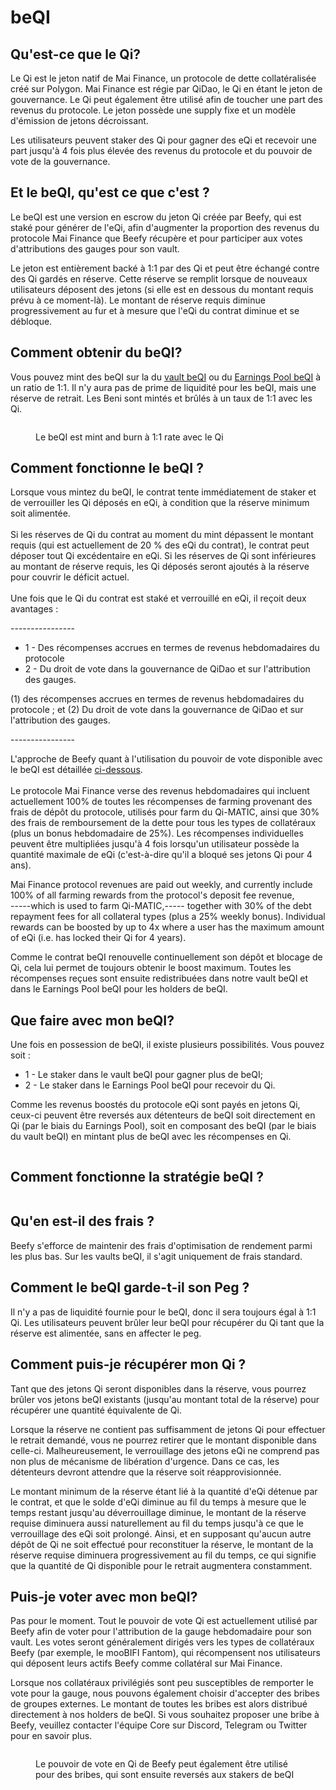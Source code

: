 # beQI

## Qu'est-ce que le Qi? <a href="#what-is-qi" id="what-is-qi"></a>

Le Qi est le jeton natif de Mai Finance, un protocole de dette collatéralisée créé sur Polygon. Mai Finance est régie par QiDao, le Qi en étant le jeton de gouvernance. Le Qi peut également être utilisé afin de toucher une part des revenus du protocole. Le jeton possède une supply fixe et un modèle d'émission de jetons décroissant.&#x20;

Les utilisateurs peuvent staker des Qi pour gagner des eQi et recevoir une part jusqu'à 4 fois plus élevée des revenus du protocole et du pouvoir de vote de la gouvernance.

## Et le beQI, qu'est ce que c'est ?

Le beQI est une version en escrow du jeton Qi créée par Beefy, qui est staké pour générer de l'eQi, afin d'augmenter la proportion des revenus du protocole Mai Finance que Beefy récupère et pour participer aux votes d'attributions des gauges pour son vault.&#x20;

Le jeton est entièrement backé à 1:1 par des Qi et peut être échangé contre des Qi gardés en réserve. Cette réserve se remplit lorsque de nouveaux utilisateurs déposent des jetons (si elle est en dessous du montant requis prévu à ce moment-là). Le montant de réserve requis diminue progressivement au fur et à mesure que l'eQi du contrat diminue et se débloque.

## Comment obtenir du beQI?

Vous pouvez mint des beQI sur la du [vault beQI](https://app.beefy.finance/#/vault/beefy-beqi) ou du [Earnings Pool beQI](https://app.beefy.finance/#/vault/beefy-beqi-earnings) à un ratio de 1:1. Il n'y aura pas de prime de liquidité pour les beQI, mais une réserve de retrait. Les Beni sont mintés et brûlés à un taux de 1:1 avec les Qi.

<figure><img src="https://1519541449-files.gitbook.io/~/files/v0/b/gitbook-x-prod.appspot.com/o/spaces%2F-MJZ0tXJc-hdgL-YTlPk-887967055%2Fuploads%2FkyqZbxUrF9R9jDD0kyan%2FFSRYcQfXoAE2pL4.jpg?alt=media&#x26;token=8a2c13d9-8817-49df-aa61-594a439c7d09" alt=""><figcaption><p>Le beQI est mint and burn à 1:1 rate avec le Qi</p></figcaption></figure>

## Comment fonctionne le beQI ? <a href="#how-does-beqi-work" id="how-does-beqi-work"></a>

Lorsque vous mintez du beQI, le contrat tente immédiatement de staker et de verrouiller les Qi déposés en eQi, à condition que la réserve minimum soit alimentée.\
\
Si les réserves de Qi du contrat au moment du mint dépassent le montant requis (qui est actuellement de 20 % des eQi du contrat), le contrat peut déposer tout Qi excédentaire en eQi. Si les réserves de Qi sont inférieures au montant de réserve requis, les Qi déposés seront ajoutés à la réserve pour couvrir le déficit actuel.\
\
Une fois que le Qi du contrat est staké et verrouillé en eQi, il reçoit deux avantages :&#x20;

\----------------

* 1 - Des récompenses accrues en termes de revenus hebdomadaires du protocole
* 2 - Du droit de vote dans la gouvernance de QiDao et sur l'attribution des gauges.

(1) des récompenses accrues en termes de revenus hebdomadaires du protocole ; et (2) Du droit de vote dans la gouvernance de QiDao et sur l'attribution des gauges.

\----------------

L'approche de Beefy quant à l'utilisation du pouvoir de vote disponible avec le beQI est détaillée [ci-dessous](beqi.md#can-i-vote-with-beqi).\
\
Le protocole Mai Finance verse des revenus hebdomadaires qui incluent actuellement 100% de toutes les récompenses de farming provenant des frais de dépôt du protocole, utilisés pour farm du Qi-MATIC, ainsi que 30% des frais de remboursement de la dette pour tous les types de collatéraux (plus un bonus hebdomadaire de 25%). Les récompenses individuelles peuvent être multipliées jusqu'à 4 fois lorsqu'un utilisateur possède la quantité maximale de eQi (c'est-à-dire qu'il a bloqué ses jetons Qi pour 4 ans).

Mai Finance protocol revenues are paid out weekly, and currently include 100% of all farming rewards from the protocol's deposit fee revenue, \
\-----which is used to farm Qi-MATIC,----- together with 30% of the debt repayment fees for all collateral types (plus a 25% weekly bonus). Individual rewards can be boosted by up to 4x where a user has the maximum amount of eQi (i.e. has locked their Qi for 4 years).&#x20;

Comme le contrat beQI renouvelle continuellement son dépôt et blocage de Qi, cela lui permet de toujours obtenir le boost maximum. Toutes les récompenses reçues sont ensuite redistribuées dans notre vault beQI et dans le Earnings Pool beQI pour les holders de beQI.

## Que faire avec mon beQI? <a href="#how-can-i-earn-with-my-beqi" id="how-can-i-earn-with-my-beqi"></a>

Une fois en possession de beQI, il existe plusieurs possibilités. Vous pouvez soit :

* 1 - Le staker dans le vault beQI pour gagner plus de beQI;
* 2 - Le staker dans le Earnings Pool beQI pour recevoir du Qi.

Comme les revenus boostés du protocole eQi sont payés en jetons Qi, ceux-ci peuvent être reversés aux détenteurs de beQI soit directement en Qi (par le biais du Earnings Pool), soit en composant des beQI (par le biais du vault beQI) en mintant plus de beQI avec les récompenses en Qi.

<figure><img src="https://1519541449-files.gitbook.io/~/files/v0/b/gitbook-x-prod.appspot.com/o/spaces%2F-MJZ0tXJc-hdgL-YTlPk-887967055%2Fuploads%2Fi4o7fgMyxF6N10pQLHux%2FFQ-Hh7gWYAIJlEU.jpg?alt=media&#x26;token=d59bc5b9-4565-4b45-84cc-bf61e59b0510" alt=""><figcaption></figcaption></figure>

## Comment fonctionne la stratégie beQI ? <a href="#how-does-the-beqi-strategy-work" id="how-does-the-beqi-strategy-work"></a>

<figure><img src="https://1519541449-files.gitbook.io/~/files/v0/b/gitbook-x-prod.appspot.com/o/spaces%2F-MJZ0tXJc-hdgL-YTlPk-887967055%2Fuploads%2Fy1FHQYjthQsWSHzQHcw2%2FFlow_beQI.png?alt=media&#x26;token=7aaf5ac7-d944-464c-a61b-39bde97d3b3c" alt=""><figcaption></figcaption></figure>

## Qu'en est-il des frais ? <a href="#but-what-about-fees" id="but-what-about-fees"></a>

Beefy s'efforce de maintenir des frais d'optimisation de rendement parmi les plus bas. Sur les vaults beQI, il s'agit uniquement de frais standard.

## Comment le beQI garde-t-il son Peg ? <a href="#how-does-beqi-keep-its-peg" id="how-does-beqi-keep-its-peg"></a>

Il n'y a pas de liquidité fournie pour le beQI, donc il sera toujours égal à 1:1 Qi. Les utilisateurs peuvent brûler leur beQI pour récupérer du Qi tant que la réserve est alimentée, sans en affecter le peg.

## Comment puis-je récupérer mon Qi ? <a href="#how-can-i-get-my-qi-back" id="how-can-i-get-my-qi-back"></a>

Tant que des jetons Qi seront disponibles dans la réserve, vous pourrez brûler vos jetons beQI existants (jusqu'au montant total de la réserve) pour récupérer une quantité équivalente de Qi.

Lorsque la réserve ne contient pas suffisamment de jetons Qi pour effectuer le retrait demandé, vous ne pourrez retirer que le montant disponible dans celle-ci. Malheureusement, le verrouillage des jetons eQi ne comprend pas non plus de mécanisme de libération d'urgence. Dans ce cas, les détenteurs devront attendre que la réserve soit réapprovisionnée.

Le montant minimum de la réserve étant lié à la quantité d'eQi détenue par le contrat, et que le solde d'eQi diminue au fil du temps à mesure que le temps restant jusqu'au déverrouillage diminue, le montant de la réserve requise diminuera aussi naturellement au fil du temps jusqu'à ce que le verrouillage des eQi soit prolongé. Ainsi, et en supposant qu'aucun autre dépôt de Qi ne soit effectué pour reconstituer la réserve, le montant de la réserve requise diminuera progressivement au fil du temps, ce qui signifie que la quantité de Qi disponible pour le retrait augmentera constamment.

## Puis-je voter avec mon beQI? <a href="#can-i-vote-with-beqi" id="can-i-vote-with-beqi"></a>

Pas pour le moment. Tout le pouvoir de vote Qi est actuellement utilisé par Beefy afin de voter pour l'attribution de la gauge hebdomadaire pour son vault. Les votes seront généralement dirigés vers les types de collatéraux Beefy (par exemple, le mooBIFI Fantom), qui récompensent nos utilisateurs qui déposent leurs actifs Beefy comme collatéral sur Mai Finance.&#x20;

Lorsque nos collatéraux privilégiés sont peu susceptibles de remporter le vote pour la gauge, nous pouvons également choisir d'accepter des bribes de groupes externes. Le montant de toutes les bribes est alors distribué directement à nos holders de beQI. Si vous souhaitez proposer une bribe à Beefy, veuillez contacter l'équipe Core sur Discord, Telegram ou Twitter pour en savoir plus.

<figure><img src="https://1519541449-files.gitbook.io/~/files/v0/b/gitbook-x-prod.appspot.com/o/spaces%2F-MJZ0tXJc-hdgL-YTlPk-887967055%2Fuploads%2FzF5iviArHtMFXLFHy2or%2FbeQI_LIGHT.png?alt=media&#x26;token=dc7ea0fe-e2d0-42eb-b0f2-924736b798d5" alt=""><figcaption><p>Le pouvoir de vote en Qi de Beefy peut également être utilisé pour des bribes, qui sont ensuite reversés aux stakers de beQI</p></figcaption></figure>
